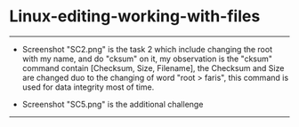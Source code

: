 # Linux-editing-working-with-files

----------------------------------------------------------------

- Screenshot "SC2.png" is the task 2 which include changing the root with my name, and do "cksum" on it, my observation is the "cksum" command contain [Checksum, Size, Filename], the Checksum and Size are changed duo to the changing of word "root > faris", this command is used for data integrity most of time. 

- Screenshot "SC5.png" is the additional challenge

----------------------------------------------------------------
